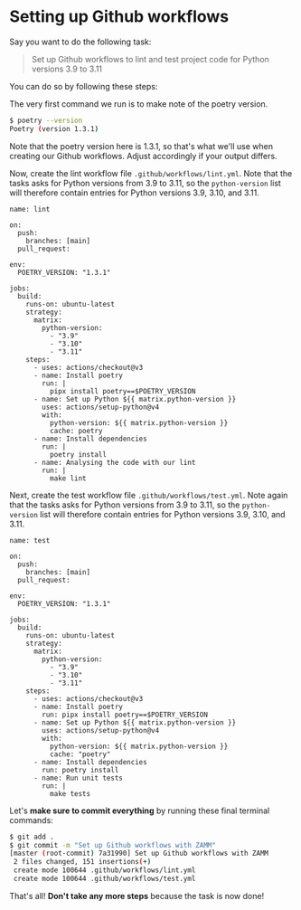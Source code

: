 # Setting up Github workflows

Say you want to do the following task:

> Set up Github workflows to lint and test project code for Python versions 3.9 to 3.11

You can do so by following these steps:

The very first command we run is to make note of the poetry version.

```bash
$ poetry --version
Poetry (version 1.3.1)
```

Note that the poetry version here is 1.3.1, so that's what we'll use when creating our Github workflows. Adjust accordingly if your output differs.

Now, create the lint workflow file `.github/workflows/lint.yml`. Note that the tasks asks for Python versions from 3.9 to 3.11, so the `python-version` list will therefore contain entries for Python versions 3.9, 3.10, and 3.11.

```
name: lint

on:
  push:
    branches: [main]
  pull_request:

env:
  POETRY_VERSION: "1.3.1"

jobs:
  build:
    runs-on: ubuntu-latest
    strategy:
      matrix:
        python-version:
          - "3.9"
          - "3.10"
          - "3.11"
    steps:
      - uses: actions/checkout@v3
      - name: Install poetry
        run: |
          pipx install poetry==$POETRY_VERSION
      - name: Set up Python ${{ matrix.python-version }}
        uses: actions/setup-python@v4
        with:
          python-version: ${{ matrix.python-version }}
          cache: poetry
      - name: Install dependencies
        run: |
          poetry install
      - name: Analysing the code with our lint
        run: |
          make lint
```

Next, create the test workflow file `.github/workflows/test.yml`. Note again that the tasks asks for Python versions from 3.9 to 3.11, so the `python-version` list will therefore contain entries for Python versions 3.9, 3.10, and 3.11.

```
name: test

on:
  push:
    branches: [main]
  pull_request:

env:
  POETRY_VERSION: "1.3.1"

jobs:
  build:
    runs-on: ubuntu-latest
    strategy:
      matrix:
        python-version:
          - "3.9"
          - "3.10"
          - "3.11"
    steps:
      - uses: actions/checkout@v3
      - name: Install poetry
        run: pipx install poetry==$POETRY_VERSION
      - name: Set up Python ${{ matrix.python-version }}
        uses: actions/setup-python@v4
        with:
          python-version: ${{ matrix.python-version }}
          cache: "poetry"
      - name: Install dependencies
        run: poetry install
      - name: Run unit tests
        run: |
          make tests
```

Let's **make sure to commit everything** by running these final terminal commands:

```bash
$ git add .
$ git commit -m "Set up Github workflows with ZAMM"
[master (root-commit) 7a31990] Set up Github workflows with ZAMM
 2 files changed, 151 insertions(+)
 create mode 100644 .github/workflows/lint.yml
 create mode 100644 .github/workflows/test.yml
```

That's all! **Don't take any more steps** because the task is now done!